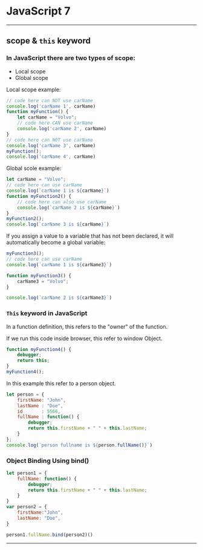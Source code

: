 # JavaScript 7

---

## scope & `this` keyword

### In JavaScript there are two types of scope:

* Local scope
* Global scope

Local scope example:
```js
// code here can NOT use carName
console.log('carName 1', carName)
function myFunction() {
    let carName = "Volvo";
    // code here CAN use carName
    console.log('carName 2', carName)
}
// code here can NOT use carName
console.log('carName 3', carName)
myFunction();
console.log('carName 4', carName)
```


Global scole example:
```js
let carName = "Volvo";
// code here can use carName
console.log(`carName 1 is ${carName}`)
function myFunction2() {
    // code here can also use carName 
    console.log(`carName 2 is ${carName}`)
}
myFunction2();
console.log(`carName 3 is ${carName}`)
```

If you assign a value to a variable that has not been declared, it will automatically become a global variable:
```js
myFunction3();
// code here can use carName 
console.log(`carName 1 is ${carName3}`)

function myFunction3() {
    carName3 = "Volvo";
}

console.log(`carName 2 is ${carName3}`)
```

### `This` keyword in JavaScript

In a function definition, this refers to the "owner" of the function.

If we run this code inside browser, this refer to window Object.

```js
function myFunction4() {
    debugger;
    return this;
}
myFunction4();
```

In this example this refer to a person object.

```js
let person = {
    firstName: "John",
    lastName : "Doe",
    id       : 5566,
    fullName : function() {
        debugger;
        return this.firstName + " " + this.lastName;
    }
};
console.log(`person fullname is ${person.fullName()}`)
```

### Object Binding Using bind()

```js
let person1 = {
    fullName: function() {
        debugger;
        return this.firstName + " " + this.lastName;
    }
}
var person2 = {
    firstName:"John",
    lastName: "Doe",
}

person1.fullName.bind(person2)()
```

---